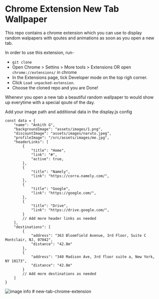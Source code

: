 # Chrome Extension New Tab Wallpaper

This repo contains a chrome extension which you can use to display random walpapers with qoutes and animations as soon as you open a new tab.

In order to use this extension, run- 
- `git clone`
- Open Chrome > Settins > More tools > Extensions OR open `chrome://extensions/` in chrome
- In the Extensions page, tick Developer mode on the top righ corner.
- Click `Load unpacked-extension`.
- Choose the cloned repo and you are Done!

Whenevr you open a new tab a beautiful random wallpaper to would show up everytime with a special qoute of the day.

Add your image path and additional data in the display.js config
```
const data = {
    "name": "Ankith G",
    "backgroundImage": "assets/images/1.png",
    "discountImage": "assets/images/naruto.jpeg",
    "profileImage": "/src/assets/images/me.jpg",
    "headerLinks": [
        {
            "title": "Home",
            "link": "#",
            "active": true,
        },
        {
            "title": "Namely",
            "link": "https://corra.namely.com/",
        },
        {
            "title": "Google",
            "link": "https://google.com/",
        },
        {
            "title": "Drive",
            "link": "https://drive.google.com/",
        }
        // Add more header links as needed
    ],
    "destinations": [
        {
            "address": "363 Bloomfield Avenue, 3rd Floor, Suite C Montclair, NJ, 07042",
            "distance": "42.8m"
        },
        {
            "address": "340 Madison Ave, 3rd floor suite a, New York, NY 10173",
            "distance": "42.8m"
        }
        // Add more destinations as needed
    ]
}
```

![image info](https://lh3.googleusercontent.com/drive-viewer/AKGpihabjU1YpJ80jrfy0rdzsidq8mwNAqMqCxPoKZIZzT9zOn8PGZvk8ajGgs8miQugNoA4KZ4z5QZMNPJTj7JhybRV_-pHOA=w3584-h1846) # new-tab-chrome-extension
